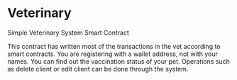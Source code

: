 # Veterinary
Simple Veterinary System Smart Contract

This contract has written most of the transactions in the vet according to smart contracts. 
You are registering with a wallet address, not with your names. 
You can find out the vaccination status of your pet. 
Operations such as delete client or edit client can be done through the system.
